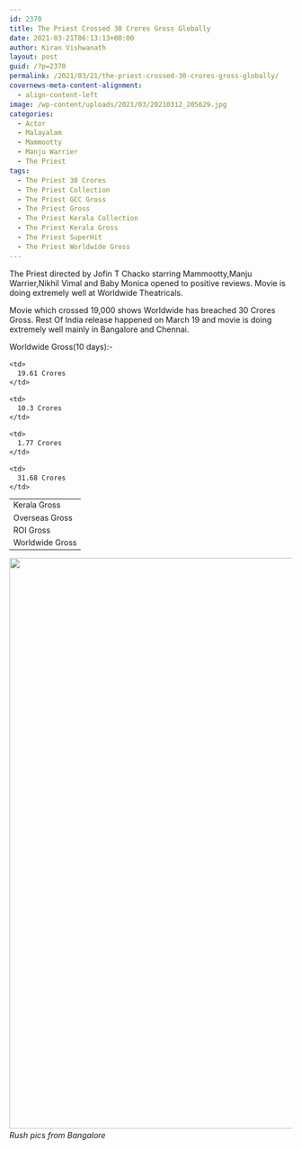 ```yaml
---
id: 2370
title: The Priest Crossed 30 Crores Gross Globally
date: 2021-03-21T06:13:13+00:00
author: Kiran Vishwanath
layout: post
guid: /?p=2370
permalink: /2021/03/21/the-priest-crossed-30-crores-gross-globally/
covernews-meta-content-alignment:
  - align-content-left
image: /wp-content/uploads/2021/03/20210312_205629.jpg
categories:
  - Actor
  - Malayalam
  - Mammootty
  - Manju Warrier
  - The Priest
tags:
  - The Priest 30 Crores
  - The Priest Collection
  - The Priest GCC Gross
  - The Priest Gross
  - The Priest Kerala Collection
  - The Priest Kerala Gross
  - The Priest SuperHit
  - The Priest Worldwide Gross
---
```

The Priest directed by Jofin T Chacko starring Mammootty,Manju Warrier,Nikhil Vimal and Baby Monica opened to positive reviews. Movie is doing extremely well at Worldwide Theatricals. 

Movie which crossed 19,000 shows Worldwide has breached 30 Crores Gross. Rest Of India release happened on March 19 and movie is doing extremely well mainly in Bangalore and Chennai.

Worldwide Gross(10 days):-

<table>
  <tr>
    <td>
      Kerala Gross
    </td>
    
    <td>
      19.61 Crores
    </td>
  </tr>
  
  <tr>
    <td>
      Overseas Gross
    </td>
    
    <td>
      10.3 Crores
    </td>
  </tr>
  
  <tr>
    <td>
      ROI Gross
    </td>
    
    <td>
      1.77 Crores
    </td>
  </tr>
  
  <tr>
    <td>
      Worldwide Gross
    </td>
    
    <td>
      31.68 Crores
    </td>
  </tr>
</table> 

<img loading="lazy" width="1024" height="1015" src="/wp-content/uploads/2021/03/rp59nz-1024x1015.jpg" alt="" class="wp-image-2371" srcset="/wp-content/uploads/2021/03/rp59nz-1024x1015.jpg 1024w, /wp-content/uploads/2021/03/rp59nz-300x298.jpg 300w, /wp-content/uploads/2021/03/rp59nz-150x150.jpg 150w, /wp-content/uploads/2021/03/rp59nz-768x762.jpg 768w, /wp-content/uploads/2021/03/rp59nz.jpg 1080w" sizes="(max-width: 1024px) 100vw, 1024px" /> *Rush pics from Bangalore*